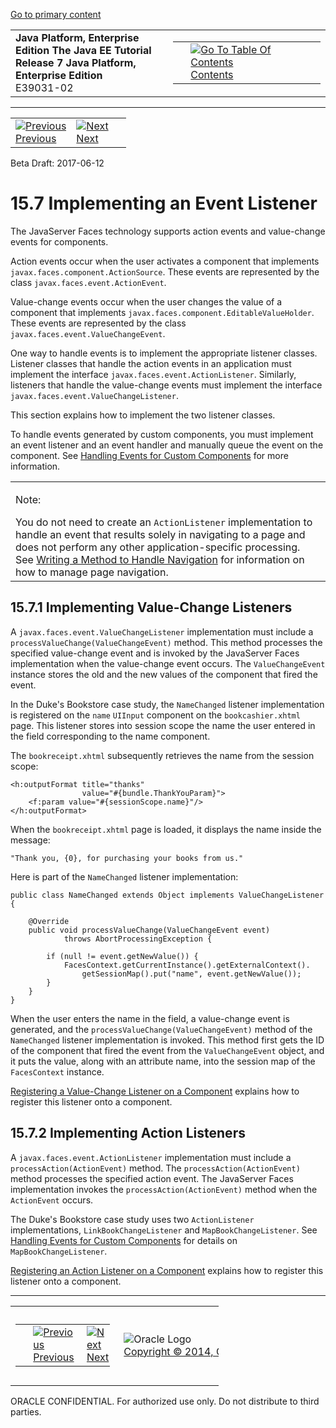 [Go to primary content](#BEGIN)

<table>
<colgroup>
<col width="50%" />
<col width="50%" />
</colgroup>
<tbody>
<tr class="odd">
<td><strong>Java Platform, Enterprise Edition The Java EE Tutorial</strong><br />
<strong>Release 7 Java Platform, Enterprise Edition</strong><br />
E39031-02</td>
<td><table>
<tbody>
<tr class="odd">
<td> </td>
<td><a href="toc.htm"><img src="../../dcommon/gifs/toc.gif" alt="Go To Table Of Contents" /><br />
<span class="icon">Contents</span></a></td>
</tr>
</tbody>
</table></td>
</tr>
</tbody>
</table>

-----

<table>
<tbody>
<tr class="odd">
<td><a href="jsf-custom006.htm"><img src="../../dcommon/gifs/leftnav.gif" alt="Previous" /><br />
<span class="icon">Previous</span></a> </td>
<td><a href="jsf-custom008.htm"><img src="../../dcommon/gifs/rightnav.gif" alt="Next" /><br />
<span class="icon">Next</span></a></td>
<td> </td>
</tr>
</tbody>
</table>

Beta Draft: 2017-06-12

# 15.7 Implementing an Event Listener

The JavaServer Faces technology supports action events and value-change
events for components.

Action events occur when the user activates a component that implements
`javax.faces.component.ActionSource`. These events are represented by
the class `javax.faces.event.ActionEvent`.

Value-change events occur when the user changes the value of a component
that implements `javax.faces.component.EditableValueHolder`. These
events are represented by the class
`javax.faces.event.ValueChangeEvent`.

One way to handle events is to implement the appropriate listener
classes. Listener classes that handle the action events in an
application must implement the interface
`javax.faces.event.ActionListener`. Similarly, listeners that handle the
value-change events must implement the interface
`javax.faces.event.ValueChangeListener`.

This section explains how to implement the two listener classes.

To handle events generated by custom components, you must implement an
event listener and an event handler and manually queue the event on the
component. See [Handling Events for Custom
Components](jsf-custom008.htm#BNAWD) for more information.

  

<table>
<colgroup>
<col width="100%" />
</colgroup>
<tbody>
<tr class="odd">
<td><p>Note:</p>
You do not need to create an <code dir="ltr">ActionListener</code> implementation to handle an event that results solely in navigating to a page and does not perform any other application-specific processing. See <a href="jsf-develop003.htm#BNAVC">Writing a Method to Handle Navigation</a> for information on how to manage page navigation.</td>
</tr>
</tbody>
</table>

  

## 15.7.1 Implementing Value-Change Listeners

A `javax.faces.event.ValueChangeListener` implementation must include a
`processValueChange(ValueChangeEvent)` method. This method processes the
specified value-change event and is invoked by the JavaServer Faces
implementation when the value-change event occurs. The
`ValueChangeEvent` instance stores the old and the new values of the
component that fired the event.

In the Duke's Bookstore case study, the `NameChanged` listener
implementation is registered on the `name` `UIInput` component on the
`bookcashier.xhtml` page. This listener stores into session scope the
name the user entered in the field corresponding to the name component.

The `bookreceipt.xhtml` subsequently retrieves the name from the session
scope:

``` oac_no_warn
<h:outputFormat title="thanks"
                value="#{bundle.ThankYouParam}">
    <f:param value="#{sessionScope.name}"/>
</h:outputFormat>
```

When the `bookreceipt.xhtml` page is loaded, it displays the name inside
the message:

``` oac_no_warn
"Thank you, {0}, for purchasing your books from us."
```

Here is part of the `NameChanged` listener implementation:

``` oac_no_warn
public class NameChanged extends Object implements ValueChangeListener {

    @Override
    public void processValueChange(ValueChangeEvent event)
            throws AbortProcessingException {
    
        if (null != event.getNewValue()) {
            FacesContext.getCurrentInstance().getExternalContext().
                getSessionMap().put("name", event.getNewValue());
        }
    }
}
```

When the user enters the name in the field, a value-change event is
generated, and the `processValueChange(ValueChangeEvent)` method of the
`NameChanged` listener implementation is invoked. This method first gets
the ID of the component that fired the event from the `ValueChangeEvent`
object, and it puts the value, along with an attribute name, into the
session map of the `FacesContext` instance.

[Registering a Value-Change Listener on a
Component](jsf-page-core002.htm#BNATA) explains how to register this
listener onto a component.

## 15.7.2 Implementing Action Listeners

A `javax.faces.event.ActionListener` implementation must include a
`processAction(ActionEvent)` method. The `processAction(ActionEvent)`
method processes the specified action event. The JavaServer Faces
implementation invokes the `processAction(ActionEvent)` method when the
`ActionEvent` occurs.

The Duke's Bookstore case study uses two `ActionListener`
implementations, `LinkBookChangeListener` and `MapBookChangeListener`.
See [Handling Events for Custom Components](jsf-custom008.htm#BNAWD) for
details on `MapBookChangeListener`.

[Registering an Action Listener on a
Component](jsf-page-core002.htm#BNATB) explains how to register this
listener onto a component.

-----

<table style="width:66%;">
<colgroup>
<col width="33%" />
<col width="0%" />
<col width="33%" />
</colgroup>
<tbody>
<tr class="odd">
<td><table style="width:96%;">
<colgroup>
<col width="0%" />
<col width="48%" />
<col width="48%" />
</colgroup>
<tbody>
<tr class="odd">
<td> </td>
<td><a href="jsf-custom006.htm"><img src="../../dcommon/gifs/leftnav.gif" alt="Previous" /><br />
<span class="icon">Previous</span></a> </td>
<td><a href="jsf-custom008.htm"><img src="../../dcommon/gifs/rightnav.gif" alt="Next" /><br />
<span class="icon">Next</span></a></td>
</tr>
</tbody>
</table></td>
<td><img src="../../dcommon/gifs/oracle.gif" alt="Oracle Logo" class="copyrightlogo" /> <a href="../../dcommon/html/cpyr.htm"><br />
<span class="copyrightlogo">Copyright © 2014, Oracle and/or its affiliates. All rights reserved.</span></a></td>
<td><table>
<tbody>
<tr class="odd">
<td> </td>
<td><a href="toc.htm"><img src="../../dcommon/gifs/toc.gif" alt="Go To Table Of Contents" /><br />
<span class="icon">Contents</span></a></td>
</tr>
</tbody>
</table></td>
</tr>
</tbody>
</table>

ORACLE CONFIDENTIAL. For authorized use only. Do not distribute to third parties.

